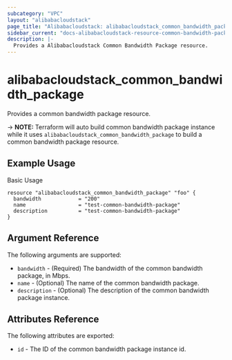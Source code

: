 ```yaml
---
subcategory: "VPC"
layout: "alibabacloudstack"
page_title: "Alibabacloudstack: alibabacloudstack_common_bandwidth_package"
sidebar_current: "docs-alibabacloudstack-resource-common-bandwidth-package"
description: |-
  Provides a Alibabacloudstack Common Bandwidth Package resource.
---
```


# alibabacloudstack\_common_bandwidth_package

Provides a common bandwidth package resource.

-> **NOTE:** Terraform will auto build common bandwidth package instance while it uses `alibabacloudstack_common_bandwidth_package` to build a common bandwidth package resource.

## Example Usage

Basic Usage

```
resource "alibabacloudstack_common_bandwidth_package" "foo" {
  bandwidth            = "200"
  name                 = "test-common-bandwidth-package"
  description          = "test-common-bandwidth-package"
}
```
## Argument Reference

The following arguments are supported:

* `bandwidth` - (Required) The bandwidth of the common bandwidth package, in Mbps.
* `name` - (Optional) The name of the common bandwidth package.
* `description` - (Optional) The description of the common bandwidth package instance.

## Attributes Reference

The following attributes are exported:

* `id` - The ID of the common bandwidth package instance id.


